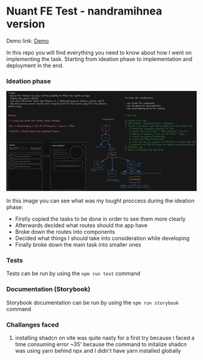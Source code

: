 # Nuant FE Test - nandramihnea version

Demo link: [Demo](https://nandramihnea.github.io)

In this repo you will find everything you need to know about how I went on implementing the task.
Starting from ideation phase to implementation and deployment in the end.

### Ideation phase

![Screenshot](ideation.png)

In this image you can see what was my tought proccess during the ideation phase:

- Firstly copied the tasks to be done in order to see them more clearly
- Afterwards decided what routes should the app have
- Broke down the routes into components
- Decided what things I should take into consideration while developing
- Finally broke down the main task into smaller ones

### Tests

Tests can be run by using the `npm run test` command

### Documentation (Storybook)

Storybook documentation can be run by using the `npm run storybook` command

### Challanges faced

1. installing shadcn on vite was quite nasty for a first try because I faced a time consuming error ~35'
   because the command to initalize shadcn was using yarn behind npx and I didn't have yarn installed globally
